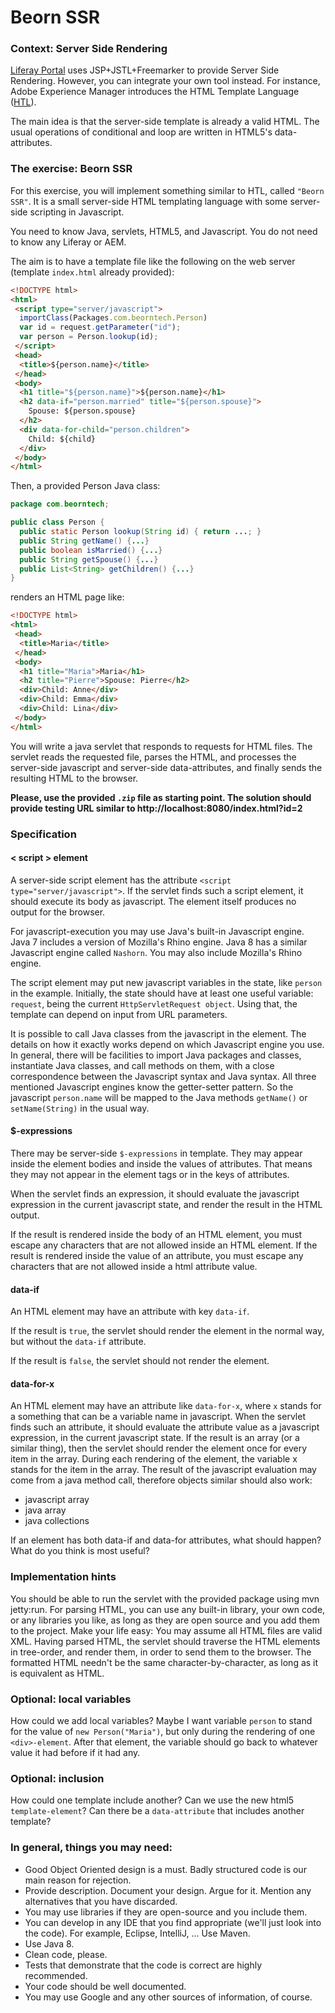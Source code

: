 # Beorn SSR

### Context: Server Side Rendering
[Liferay Portal]( https://github.com/liferay/liferay-portal "Liferay Portal") uses JSP+JSTL+Freemarker to provide Server Side Rendering.
However, you can integrate your own tool instead. For instance, Adobe Experience Manager
introduces the HTML Template Language ([HTL]( https://docs.adobe.com/docs/en/htl/overview.html "HTL")).

The main idea is that the server-side template is already a valid HTML. The usual operations of conditional 
and loop are written in HTML5's data-attributes.

### The exercise: Beorn SSR
For this exercise, you will implement something similar to HTL, called `"Beorn SSR"`.
It is a small server-side HTML templating language with some server-side scripting in Javascript.

You need to know Java, servlets, HTML5, and Javascript. You do not need to know any Liferay or AEM.

The aim is to have a template file like the following on the web server (template `index.html` already provided):

```html
<!DOCTYPE html>
<html>
 <script type="server/javascript"> 
  importClass(Packages.com.beorntech.Person) 
  var id = request.getParameter("id");
  var person = Person.lookup(id);
 </script>
 <head>
  <title>${person.name}</title> 
 </head>
 <body>
  <h1 title="${person.name}">${person.name}</h1>
  <h2 data-if="person.married" title="${person.spouse}">
    Spouse: ${person.spouse}
  </h2>
  <div data-for-child="person.children">
    Child: ${child}
  </div> 
 </body>
</html>
```
Then, a provided Person Java class:

```java
package com.beorntech; 

public class Person {
  public static Person lookup(String id) { return ...; }
  public String getName() {...}
  public boolean isMarried() {...} 
  public String getSpouse() {...}
  public List<String> getChildren() {...} 
} 
```
renders an HTML page like:

```html
<!DOCTYPE html>
<html>
 <head>
  <title>Maria</title>
 </head>
 <body>
  <h1 title="Maria">Maria</h1>
  <h2 title="Pierre">Spouse: Pierre</h2>
  <div>Child: Anne</div>
  <div>Child: Emma</div>
  <div>Child: Lina</div>
 </body>
</html>
```

You will write a java servlet that responds to requests for HTML files. The servlet reads the requested file, parses the HTML, and processes the server-side javascript and server-side data-attributes, and finally sends the resulting HTML to the browser.

**Please, use the provided `.zip` file as starting point.
The solution should provide testing URL similar to http://localhost:8080/index.html?id=2**

### Specification

#### < script > element

A server-side script element has the attribute `<script type="server/javascript">`. 
If the servlet finds such a script element, it should execute its body as javascript. 
The element itself produces no output for the browser.

For javascript-execution you may use Java's built-in Javascript engine. Java 7 includes a version of Mozilla's Rhino engine. Java 8 has a similar Javascript engine called `Nashorn`. You may also include Mozilla's Rhino engine.

The script element may put new javascript variables in the state, like `person` in the example. Initially, the state should have at least one useful variable: `request`, being the current `HttpServletRequest object`. Using that, the template can depend on input from URL parameters.

It is possible to call Java classes from the javascript in the element. The details on how it exactly works depend on which Javascript engine you use. In general, there will be facilities to import Java packages and classes, instantiate Java classes, and call methods on them, with a close correspondence between the Javascript syntax and Java syntax. All three mentioned Javascript engines know the getter-setter pattern. So the javascript `person.name` will be mapped to the Java methods `getName()` or `setName(String)` in the usual way.


#### $-expressions
There may be server-side `$-expressions` in template. They may appear inside the element bodies and inside the values of attributes. That means they may not appear in the element tags or in the keys of attributes.

When the servlet finds an expression, it should evaluate the javascript expression in the current javascript state, and render the result in the HTML output.

If the result is rendered inside the body of an HTML element, you must escape any characters that are not allowed inside an HTML element. If the result is rendered inside the value of an attribute, you must escape any characters that are not allowed inside a html attribute value.

#### data-if
An HTML element may have an attribute with key `data-if`.

If the result is `true`, the servlet should render the element in the normal way, but without the `data-if` attribute. 

If the result is `false`, the servlet should not render the element.
#### data-for-x
An HTML element may have an attribute like `data-for-x`, where `x` stands for a something that can be a variable name in javascript. When the servlet finds such an attribute, it should evaluate the attribute value as a javascript expression, in the current javascript state. If the result is an array (or a similar thing), then the servlet should render the element once for every item in the array. During each rendering of the element, the variable x stands for the item in the array. The result of the javascript evaluation may come from a java method call, therefore objects similar should also work:
* javascript array 
* java array 
* java collections

If an element has both data-if and data-for attributes, what should happen? What do you think is most useful?

### Implementation hints
You should be able to run the servlet with the provided package using mvn jetty:run. For parsing HTML, you can use any built-in library, your own code, or any libraries you like, as long as they are open source and you add them to the project. Make your life easy: You may assume all HTML files are valid XML. Having parsed HTML, the servlet should traverse the HTML elements in tree-order, and render them, in order to send them to the browser. The formatted HTML needn't be the same character-by-character, as long as it is equivalent as HTML.
### Optional: local variables
How could we add local variables? Maybe I want variable `person` to stand for the value of `new Person("Maria")`, but only during the rendering of one `<div>-element`. After that element, the variable should go back to whatever value it had before if it had any.
### Optional: inclusion
How could one template include another? Can we use the new html5 `template-element`? Can there be a `data-attribute` that includes another template?
### In general, things you may need:
* Good Object Oriented design is a must. Badly structured code is our main reason for rejection.
* Provide description. Document your design. Argue for it. Mention any alternatives that you have discarded.
* You may use libraries if they are open-source and you include them.
* You can develop in any IDE that you find appropriate (we'll just look into the code). For example, Eclipse, IntelliJ, ... Use Maven.
* Use Java 8.
* Clean code, please.
* Tests that demonstrate that the code is correct are highly recommended.
* Your code should be well documented.
* You may use Google and any other sources of information, of course.

